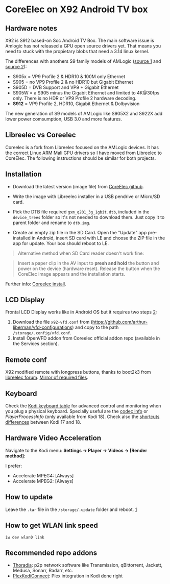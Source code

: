 # CoreElec on X92 Android TV box

## Hardware notes

X92 is S912 based-on Soc Android TV Box. The main software issue is Amlogic has not released a GPU open source drivers yet. That means you need to 
stuck with the propietary blobs that need a 3.14 linux kernel.

The differences with anothers S9 family models of AMLogic ([source 1](https://forum.kodi.tv/showthread.php?tid=255686&pid=2635832#pid2635832) and [source 2](https://en.wikipedia.org/wiki/Amlogic#Media_player_SoCs_(S9_family))):
- S905x = VP9 Profile 2 & HDR10 & 100M only Ethernet
- S905 = no VP9 Profile 2 & no HDR10 but Gigabit Ethernet
- S905D = DVB Support and VP9 + Gigabit Ethernet
- S905W = a S905 minus the Gigabit Ethernet and limited to 4K@30fps only. There is no HDR or VP9 Profile 2 hardware decoding.
- **S912** = VP9 Profile 2, HDR10, Gigabit Ethernet & Dolbyvision

The new generation of S9 models of AMLogic like S905X2 and S922X add lower power comsumption, USB 3.0 and more features.

## Libreelec vs Coreelec

Coreelec is a fork from Libreelec focused on the AMLogic devices. It has the correct Linux ARM Mali GPU drivers so I have moved from Libreelec to CoreElec. The following instructions should be similar for both projects.

## Installation

- Download the latest version (image file) from [CoreElec github](https://github.com/CoreELEC/CoreELEC/releases/).

- Write the image with Libreelec installer in a USB pendrive or Micro/SD card.

- Pick the DTB file required `gxm_q201_3g_1gbit.dtb`, included in the `device_trees` folder so it's not needed to download them. Just copy it to parent folder and rename to `dtb.img`.

- Create an empty zip file in the SD Card. Open the "Update" app pre-installed in Android, insert SD card with LE and choose the ZIP file in the app for update. Your box should reboot to LE. 


> Alternative method when SD Card reader doesn't work fine:

> Insert a paper clip in the AV input to **presh and hold** the button and power on the device (hardware reset). Release the button when the CoreElec image appears and the installation starts.

Further info: [Coreelec install](https://discourse.coreelec.org/t/how-to-install-coreelec/677).

## LCD Display

Frontal LCD Display works like in Android OS but it requires two steps [2](https://forum.libreelec.tv/thread/11736-led-vfd-displays-in-libreelec/):
1. Download the file `x92-vfd.conf` from (https://github.com/arthur-liberman/vfd-configurations) and copy to the path `/storage/.config/vfd.conf`.
2. Install OpenVFD addon from Coreelec official addon repo (available in the Services section).

## Remote conf

X92 modified remote with longpress buttons, thanks to boot2k3 from [libreelec forum](https://forum.libreelec.tv/thread/11643-le9-0-remote-configs-ir-keytable-amlogic-devices/?postID=81528#post81528). [Mirror of required files](X92_remotecontrol.zip).

## Keyboard

Check the [Kodi keyboard table](https://kodi.wiki/view/Keyboard_controls) for advanced control and monitoring when you plug a physical keyboard. Specially useful are the [codec info](https://kodi.wiki/view/Codecinfo) or *PlayerProcessInfo* (only available from Kodi 18). Check also the [shortcuts differences](https://forum.kodi.tv/showthread.php?tid=306387&pid=2520469#pid2520469) between Kodi 17 and 18.

## Hardware Video Acceleration

Navigate to the Kodi menu: **Settings -> Player -> Videos -> [Render method]**:

I prefer:
- Accelerate MPEG4: [Always]
- Accelerate MPEG2: [Always]


## How to update

Leave the `.tar` file in the `/storage/.update` folder and reboot. [1](https://discourse.coreelec.org/t/how-to-update-coreelec/1037)

## How to get WLAN link speed

    iw dev wlan0 link

## Recommended repo addons

- [Thoradia](https://github.com/thoradia/thoradia): p2p network software like Transmission, qBittorrent, Jackett, Medusa, Sonarr, Radarr, etc.
- [PlexKodiConnect](https://github.com/croneter/PlexKodiConnect): Plex integration in Kodi done right

